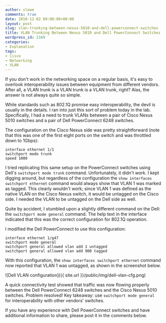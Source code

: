 ```yaml
---
author: slowe
comments: true
date: 2010-12-02 09:00:00+00:00
layout: post
slug: vlan-trunking-between-nexus-5010-and-dell-powerconnect-switches
title: VLAN Trunking Between Nexus 5010 and Dell PowerConnect Switches
wordpress_id: 2169
categories:
- Explanation
tags:
- Cisco
- Networking
- VLAN
---
```


If you don't work in the networking space on a regular basis, it's easy to overlook interoperability issues between equipment from different vendors. After all, a VLAN trunk is a VLAN trunk is a VLAN trunk, right? Alas, the answer is not always quite so simple.

While standards such as 802.1Q promise easy interoperability, the devil is usually in the details. I ran into just this sort of problem today in the lab. Specifically, I had a need to trunk VLANs between a pair of Cisco Nexus 5010 switches and a pair of Dell PowerConnect 6248 switches.

The configuration on the Cisco Nexus side was pretty straightforward (note that this was one of the first eight ports on the switch and was throttled down to 1Gbps):

	interface ethernet 1/1  
	switchport mode trunk  
	speed 1000

I tried replicating this same setup on the PowerConnect switches using Dell's `switchport mode trunk` command. Unfortunately, it didn't work. I kept digging around, but regardless of the configuration the `show interfaces switchport ethernet` command would always show that VLAN 1 was marked as tagged. This clearly wouldn't work; since VLAN 1 was defined as the native VLAN on the Cisco Nexus switch, it would be untagged on the Cisco side. I needed the VLAN to be untagged on the Dell side as well.

Quite by accident, I stumbled upon a slightly different command on the Dell: the `switchport mode general` command. The help text in the interface indicated that this was the correct configuration for 802.1Q operation.

I modified the Dell PowerConnect to use this configuration:

	interface ethernet 1/g47  
	switchport mode general  
	switchport general allowed vlan add 1 untagged  
	switchport general allowed vlan add 900 tagged

With this configuration, the `show interfaces switchport ethernet` command now reported that VLAN 1 was untagged, as shown in the screenshot below.

![Dell VLAN configuration]({{ site.url }}/public/img/dell-vlan-cfg.png)

A quick connectivity test showed that traffic was now flowing properly between the Dell PowerConnect 6248 switches and the Cisco Nexus 5010 switches. Problem resolved! Key takeaway: use `switchport mode general` for interoperability with other vendors' switches.

If you have any experience with Dell PowerConnect switches and have additional information to share, please post it in the comments below.
